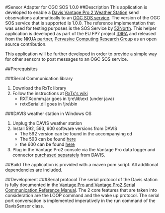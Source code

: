 #Sensor Adapter for OGC SOS 1.0.0
##Description
This application is developed to enable a [Davis Vantage Pro 2 Weather Station](http://www.davisnet.com/weather/products/vantage-pro-professional-weather-stations.asp) send observations automatically to an [OGC SOS service](http://www.opengeospatial.org/standards/sos/). The version of the OGC SOS service that is supported is 1.0.0. The reference implementation that was used for testing purposes is the SOS Service by [52North](http://52north.org/communities/sensorweb/sos/index.html). This helper application is developed as part of the EU FP7 project [IDIRA](http://www.idira.eu/) and released from the [NKUA partner](http://www.di.uoa.gr/), [Pervasive Computing Research Group](http://p-comp.di.uoa.gr) as an open source contribution.

This application will be further developed in order to provide a simple way for other sensors to post messages to an OGC SOS service. 

##Prerequisites

###Serial Communication library
1. Download the RxTx library
2. Follow the instructions at [RxTx's wiki](http://rxtx.qbang.org/wiki/index.php/Installation_for_Windows)
	- RXTXcomm.jar goes in \jre\lib\ext (under java)
	- rxtxSerial.dll goes in \jre\bin
	
###DAVIS weather station in Windows OS
1. Unplug the DAVIS weather station
2. Install 592, 593, 600 software versions from DAVIS
	- The 592 version can be found in the accompanying cd
	- The 593 can be found [here](http://www.davisnet.com/support/weather/downloads/software_direct.asp?SoftCat=1&SoftwareID=211)
	- the 600 can be found [here](http://www.davisnet.com/support/weather/downloads/software_direct.asp?SoftCat=1&SoftwareID=214)
3. Plug in the Vantage Pro2 console via the Vantage Pro data logger and connector [purchased separately](http://www.weathershop.com/davis_weatherlink.htm) from DAVIS.

##Build
The application is provided with a maven pom script. All additional dependencies are included.

##Development
###Serial protocol
The serial protocol of the Davis station is fully documented in the [Vantage Pro and Vantage Pro2 Serial Communication Reference Manual](http://www.davisnet.com/support/weather/download/VantageSerialProtocolDocs_v230.pdf). The 2 core features that are taken into consideration are the LOOP command and the wake up protocol. The serial port conversation is implemented imperatively in the run command of the DavisSensor class.